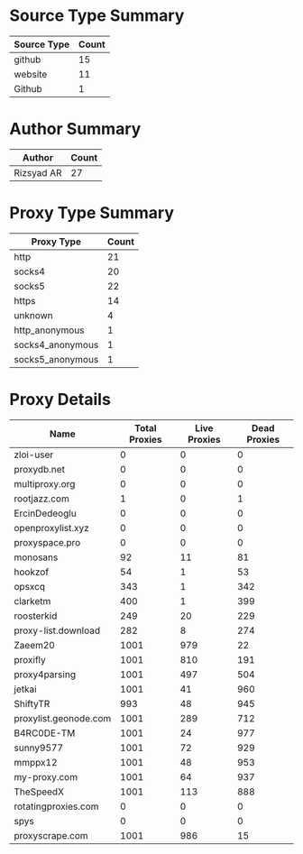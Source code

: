 # Source Type Summary

| Source Type | Count |
|-------------|-------|
| github | 15 |
| website | 11 |
| Github | 1 |


# Author Summary

| Author | Count |
|--------|-------|
| Rizsyad AR | 27 |


# Proxy Type Summary

| Proxy Type | Count |
|------------|-------|
| http | 21 |
| socks4 | 20 |
| socks5 | 22 |
| https | 14 |
| unknown | 4 |
| http_anonymous | 1 |
| socks4_anonymous | 1 |
| socks5_anonymous | 1 |


# Proxy Details

| Name | Total Proxies | Live Proxies | Dead Proxies |
|------|---------------|--------------|---------------|
| zloi-user | 0 | 0 | 0 |
| proxydb.net | 0 | 0 | 0 |
| multiproxy.org | 0 | 0 | 0 |
| rootjazz.com | 1 | 0 | 1 |
| ErcinDedeoglu | 0 | 0 | 0 |
| openproxylist.xyz | 0 | 0 | 0 |
| proxyspace.pro | 0 | 0 | 0 |
| monosans | 92 | 11 | 81 |
| hookzof | 54 | 1 | 53 |
| opsxcq | 343 | 1 | 342 |
| clarketm | 400 | 1 | 399 |
| roosterkid | 249 | 20 | 229 |
| proxy-list.download | 282 | 8 | 274 |
| Zaeem20 | 1001 | 979 | 22 |
| proxifly | 1001 | 810 | 191 |
| proxy4parsing | 1001 | 497 | 504 |
| jetkai | 1001 | 41 | 960 |
| ShiftyTR | 993 | 48 | 945 |
| proxylist.geonode.com | 1001 | 289 | 712 |
| B4RC0DE-TM | 1001 | 24 | 977 |
| sunny9577 | 1001 | 72 | 929 |
| mmppx12 | 1001 | 48 | 953 |
| my-proxy.com | 1001 | 64 | 937 |
| TheSpeedX | 1001 | 113 | 888 |
| rotatingproxies.com | 0 | 0 | 0 |
| spys | 0 | 0 | 0 |
| proxyscrape.com | 1001 | 986 | 15 |
